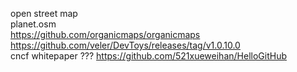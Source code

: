 open street map<br>
planet.osm<br>
https://github.com/organicmaps/organicmaps<br>
https://github.com/veler/DevToys/releases/tag/v1.0.10.0<br>
cncf whitepaper ???
https://github.com/521xueweihan/HelloGitHub
